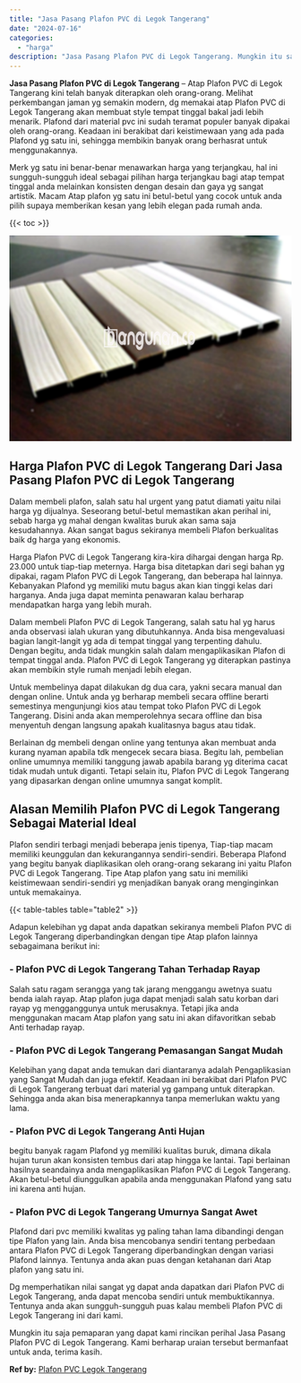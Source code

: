 ```yaml
---
title: "Jasa Pasang Plafon PVC di Legok Tangerang"
date: "2024-07-16"
categories: 
  - "harga"
description: "Jasa Pasang Plafon PVC di Legok Tangerang. Mungkin itu saja pemaparan yang dapat kami rincikan perihal Jasa Pasang Plafon PVC di Legok Tangerang. Kami berhar..."
---
```


**Jasa Pasang Plafon PVC di Legok Tangerang** – Atap Plafon PVC di Legok Tangerang kini telah banyak diterapkan oleh orang-orang. Melihat perkembangan jaman yg semakin modern, dg memakai atap Plafon PVC di Legok Tangerang akan membuat style tempat tinggal bakal jadi lebih menarik. Plafond dari material pvc ini sudah teramat populer banyak dipakai oleh orang-orang. Keadaan ini berakibat dari keistimewaan yang ada pada Plafond yg satu ini, sehingga membikin banyak orang berhasrat untuk menggunakannya.

Merk yg satu ini benar-benar menawarkan harga yang terjangkau, hal ini sungguh-sungguh ideal sebagai pilihan harga terjangkau bagi atap tempat tinggal anda melainkan konsisten dengan desain dan gaya yg sangat artistik. Macam Atap plafon yg satu ini betul-betul yang cocok untuk anda pilih supaya memberikan kesan yang lebih elegan pada rumah anda.

{{< toc >}}

![Jasa Pasang Plafon PVC di Legok Tangerang](/images/flafond-pvc-murah22.png)

## Harga Plafon PVC di Legok Tangerang Dari Jasa Pasang Plafon PVC di Legok Tangerang

Dalam membeli plafon, salah satu hal urgent yang patut diamati yaitu nilai harga yg dijualnya. Seseorang betul-betul memastikan akan perihal ini, sebab harga yg mahal dengan kwalitas buruk akan sama saja kesudahannya. Akan sangat bagus sekiranya membeli Plafon berkualitas baik dg harga yang ekonomis.

Harga Plafon PVC di Legok Tangerang kira-kira dihargai dengan harga Rp. 23.000 untuk tiap-tiap meternya. Harga bisa ditetapkan dari segi bahan yg dipakai, ragam Plafon PVC di Legok Tangerang, dan beberapa hal lainnya. Kebanyakan Plafond yg memiliki mutu bagus akan kian tinggi kelas dari harganya. Anda juga dapat meminta penawaran kalau berharap mendapatkan harga yang lebih murah.

Dalam membeli Plafon PVC di Legok Tangerang, salah satu hal yg harus anda observasi ialah ukuran yang dibutuhkannya. Anda bisa mengevaluasi bagian langit-langit yg ada di tempat tinggal yang terpenting dahulu. Dengan begitu, anda tidak mungkin salah dalam mengaplikasikan Plafon di tempat tinggal anda. Plafon PVC di Legok Tangerang yg diterapkan pastinya akan membikin style rumah menjadi lebih elegan.

Untuk membelinya dapat dilakukan dg dua cara, yakni secara manual dan dengan online. Untuk anda yg berharap membeli secara offline berarti semestinya mengunjungi kios atau tempat toko Plafon PVC di Legok Tangerang. Disini anda akan memperolehnya secara offline dan bisa menyentuh dengan langsung apakah kualitasnya bagus atau tidak.

Berlainan dg membeli dengan online yang tentunya akan membuat anda kurang nyaman apabila tdk mengecek secara biasa. Begitu lah, pembelian online umumnya memiliki tanggung jawab apabila barang yg diterima cacat tidak mudah untuk diganti. Tetapi selain itu, Plafon PVC di Legok Tangerang yang dipasarkan dengan online umumnya sangat komplit.

## Alasan Memilih Plafon PVC di Legok Tangerang Sebagai Material Ideal

Plafon sendiri terbagi menjadi beberapa jenis tipenya, Tiap-tiap macam memiliki keunggulan dan kekurangannya sendiri-sendiri. Beberapa Plafond yang begitu banyak diaplikasikan oleh orang-orang sekarang ini yaitu Plafon PVC di Legok Tangerang. Tipe Atap plafon yang satu ini memiliki keistimewaan sendiri-sendiri yg menjadikan banyak orang menginginkan untuk memakainya.

{{< table-tables table="table2" >}}

Adapun kelebihan yg dapat anda dapatkan sekiranya membeli Plafon PVC di Legok Tangerang diperbandingkan dengan tipe Atap plafon lainnya sebagaimana berikut ini:

### \- Plafon PVC di Legok Tangerang Tahan Terhadap Rayap

Salah satu ragam serangga yang tak jarang menggangu awetnya suatu benda ialah rayap. Atap plafon juga dapat menjadi salah satu korban dari rayap yg mengganggunya untuk merusaknya. Tetapi jika anda menggunakan macam Atap plafon yang satu ini akan difavoritkan sebab Anti terhadap rayap.

### \- Plafon PVC di Legok Tangerang Pemasangan Sangat Mudah

Kelebihan yang dapat anda temukan dari diantaranya adalah Pengaplikasian yang Sangat Mudah dan juga efektif. Keadaan ini berakibat dari Plafon PVC di Legok Tangerang terbuat dari material yg gampang untuk diterapkan. Sehingga anda akan bisa menerapkannya tanpa memerlukan waktu yang lama.

### \- Plafon PVC di Legok Tangerang Anti Hujan

begitu banyak ragam Plafond yg memiliki kualitas buruk, dimana dikala hujan turun akan konsisten tembus dari atap hingga ke lantai. Tapi berlainan hasilnya seandainya anda mengaplikasikan Plafon PVC di Legok Tangerang. Akan betul-betul diunggulkan apabila anda menggunakan Plafond yang satu ini karena anti hujan.

### \- Plafon PVC di Legok Tangerang Umurnya Sangat Awet

Plafond dari pvc memiliki kwalitas yg paling tahan lama dibandingi dengan tipe Plafon yang lain. Anda bisa mencobanya sendiri tentang perbedaan antara Plafon PVC di Legok Tangerang diperbandingkan dengan variasi Plafond lainnya. Tentunya anda akan puas dengan ketahanan dari Atap plafon yang satu ini.

Dg memperhatikan nilai sangat yg dapat anda dapatkan dari Plafon PVC di Legok Tangerang, anda dapat mencoba sendiri untuk membuktikannya. Tentunya anda akan sungguh-sungguh puas kalau membeli Plafon PVC di Legok Tangerang ini dari kami.

Mungkin itu saja pemaparan yang dapat kami rincikan perihal Jasa Pasang Plafon PVC di Legok Tangerang. Kami berharap uraian tersebut bermanfaat untuk anda, terima kasih.

**Ref by:** [Plafon PVC Legok Tangerang](https://id.wikipedia.org/wiki/Plafon)
